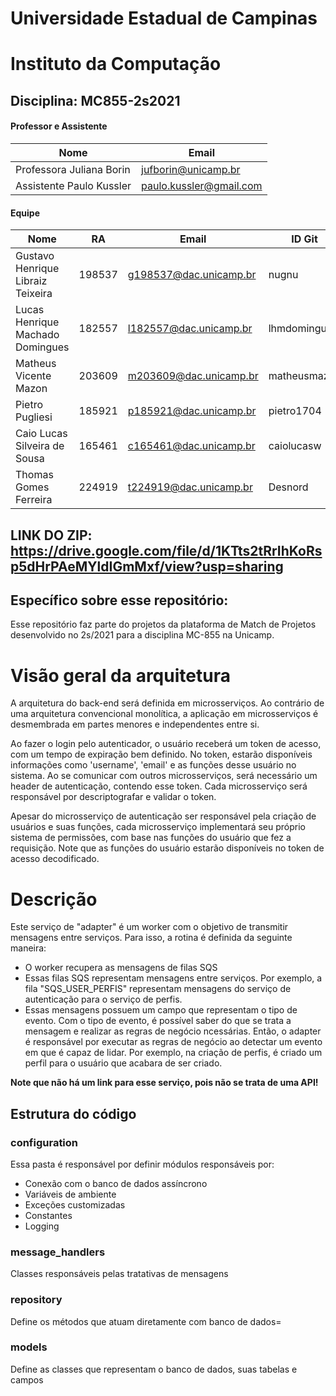 # Universidade Estadual de Campinas
# Instituto da Computação

## Disciplina: MC855-2s2021

#### Professor e Assistente

| Nome                     | Email                   |
| ------------------------ | ------------------------|
| Professora Juliana Borin | jufborin@unicamp.br     |
| Assistente Paulo Kussler | paulo.kussler@gmail.com |

#### Equipe

| Nome               | RA               | Email                  | ID Git                |
| ------------------ | ---------------- | ---------------------- |---------------------- |
| Gustavo Henrique Libraiz Teixeira                   | 198537                 | g198537@dac.unicamp.br                     |   nugnu                    |
| Lucas Henrique Machado Domingues                   | 182557                 | l182557@dac.unicamp.br                    |   lhmdomingues                   ||                    |                  |                        |                       |
| Matheus Vicente Mazon                   | 203609                | m203609@dac.unicamp.br                     |   matheusmazon                    |
| Pietro Pugliesi                   | 185921               | p185921@dac.unicamp.br                     |   pietro1704                   |
| Caio Lucas Silveira de Sousa                  | 165461                | c165461@dac.unicamp.br                     |   caiolucasw                    |
| Thomas Gomes Ferreira                  | 224919                | t224919@dac.unicamp.br                     |   Desnord                   |

## LINK DO ZIP: https://drive.google.com/file/d/1KTts2tRrIhKoRsp5dHrPAeMYldIGmMxf/view?usp=sharing

## Específico sobre esse repositório:
Esse repositório faz parte do projetos da plataforma de Match de Projetos desenvolvido no 2s/2021 para a disciplina MC-855 na Unicamp.

# Visão geral da arquitetura

A arquitetura do back-end será definida em microsserviços. Ao contrário de uma arquitetura convencional monolítica, a aplicação em microsserviços é desmembrada em partes menores e independentes entre si.

Ao fazer o login pelo autenticador, o usuário receberá um token de acesso, com um tempo de expiração bem definido. No token, estarão disponíveis informações como 'username', 'email' e as funções desse usuário no sistema. Ao se comunicar com outros microsserviços, será necessário um header de autenticação, contendo esse token. Cada microsserviço será responsável por descriptografar e validar o token. 

Apesar do microsserviço de autenticação ser responsável pela criação de usuários e suas funções, cada microsserviço implementará seu próprio sistema de permissões, com base nas funções do usuário que fez a requisição. Note que as funções do usuário estarão disponíveis no token de acesso decodificado.

# Descrição

Este serviço de "adapter" é um worker com o objetivo de transmitir mensagens entre serviços.
Para isso, a rotina é definida da seguinte maneira:

- O worker recupera as mensagens de filas SQS
- Essas filas SQS representam mensagens entre serviços. Por exemplo, a fila "SQS_USER_PERFIS" representam mensagens do serviço de autenticação
para o serviço de perfis. 
- Essas mensagens possuem um campo que representam o tipo de evento. Com o tipo de evento, é possível saber do que se trata a mensagem e realizar as regras de negócio ncessárias. Então, o adapter é responsável por executar as regras de negócio ao detectar um evento em que é capaz de lidar. Por exemplo, na criação de perfis, é criado um perfil para o usuário que acabara de ser criado.

**Note que não há um link para esse serviço, pois não se trata de uma API!**

## Estrutura do código

### configuration

Essa pasta é responsável por definir módulos responsáveis por: 

- Conexão com o banco de dados assíncrono
- Variáveis de ambiente
- Exceções customizadas
- Constantes
- Logging

### message_handlers

Classes responsáveis pelas tratativas de mensagens

### repository

Define os métodos que atuam diretamente com banco de dados=

### models

Define as classes que representam o banco de dados, suas tabelas e campos

